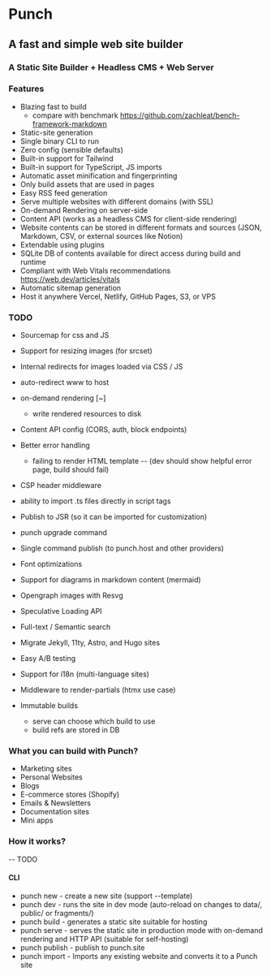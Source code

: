 # Punch

## A fast and simple web site builder

### A Static Site Builder + Headless CMS + Web Server

### Features

* Blazing fast to build
  - compare with benchmark https://github.com/zachleat/bench-framework-markdown
* Static-site generation
* Single binary CLI to run
* Zero config (sensible defaults)
* Built-in support for Tailwind
* Built-in support for TypeScript, JS imports
* Automatic asset minification and fingerprinting
* Only build assets that are used in pages
* Easy RSS feed generation
* Serve multiple websites with different domains (with SSL)
* On-demand Rendering on server-side
* Content API (works as a headless CMS for client-side rendering)
* Website contents can be stored in different formats and sources (JSON, Markdown, CSV, or external sources like Notion)
* Extendable using plugins
* SQLite DB of contents available for direct access during build and runtime
* Compliant with Web Vitals recommendations https://web.dev/articles/vitals
* Automatic sitemap generation
* Host it anywhere Vercel, Netlify, GitHub Pages, S3, or VPS

### TODO

* Sourcemap for css and JS
* Support for resizing images (for srcset)
* Internal redirects for images loaded via CSS / JS
* auto-redirect www to host
* on-demand rendering [~]
  - write rendered resources to disk
* Content API config (CORS, auth, block endpoints)
* Better error handling
  - failing to render HTML template
    -- (dev should show helpful error page, build should fail)
* CSP header middleware
* ability to import .ts files directly in script tags
* Publish to JSR (so it can be imported for customization)
* punch upgrade command

* Single command publish (to punch.host and other providers)
* Font optimizations
* Support for diagrams in markdown content (mermaid)
* Opengraph images with Resvg
* Speculative Loading API
* Full-text / Semantic search
* Migrate Jekyll, 11ty, Astro, and Hugo sites
* Easy A/B testing
* Support for i18n (multi-language sites)
* Middleware to render-partials (htmx use case)
* Immutable builds
  - serve can choose which build to use
  - build refs are stored in DB


### What you can build with Punch?

* Marketing sites
* Personal Websites
* Blogs
* E-commerce stores (Shopify)
* Emails & Newsletters
* Documentation sites
* Mini apps

### How it works?

-- TODO

#### CLI

* punch new - create a new site (support --template)
* punch dev - runs the site in dev mode (auto-reload on changes to data/, public/ or fragments/)
* punch build - generates a static site suitable for hosting
* punch serve - serves the static site in production mode with on-demand rendering and HTTP API (suitable for self-hosting)
* punch publish - publish to punch.site
* punch import - Imports any existing website and converts it to a Punch site
